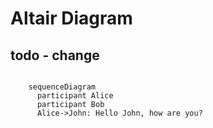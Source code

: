 # Altair Diagram

## todo - change

```{mermaid}

    sequenceDiagram
      participant Alice
      participant Bob
      Alice->John: Hello John, how are you?
```
